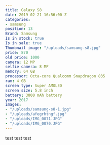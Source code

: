 ```yaml
---
title: Galaxy S8
date: 2019-02-21 16:56:00 Z
categories:
- samsung
position: 13
Brand: Samsung
Is in stock: true
Is in sale: true
Thumbnail image: "/uploads/samsung-s8.jpg"
price: 870
old price: 1000
camera: 12 MP
selfie camera: 8 MP
memory: 64 GB
processor: Octa-core Qualcomm Snapdragon 835
ram: 4 GB
screen type: Super AMOLED
screen size: 5.8 inch
battery: 3000 mAh battery
year: 2017
images:
- "/uploads/samsung-s8-1.jpg"
- "/uploads/afegrhtngf.jpg"
- "/uploads/IMG_0071.JPG"
- "/uploads/IMG_0070.JPG"
---
```


test test test